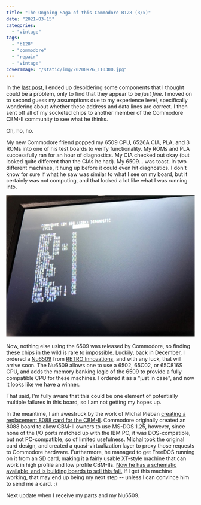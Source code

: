 ```yaml
---
title: "The Ongoing Saga of this Commodore B128 (3/x)"
date: "2021-03-15"
categories: 
  - "vintage"
tags: 
  - "b128"
  - "commodore"
  - "repair"
  - "vintage"
coverImage: "/static/img/20200926_110300.jpg"
---
```


In the [last post](https://www.nmelnick.com/2021/03/the-ongoing-saga-of-this-commodore-b128-2-x/), I ended up desoldering some components that I thought could be a problem, only to find that they appear to be _just fine_. I moved on to second guess my assumptions due to my experience level, specifically wondering about whether these address and data lines are correct. I then sent off all of my socketed chips to another member of the Commodore CBM-II community to see what he thinks.

Oh, ho, ho.

My new Commodore friend popped my 6509 CPU, 6526A CIA, PLA, and 3 ROMs into one of his test boards to verify functionality. My ROMs and PLA successfully ran for an hour of diagnostics. My CIA checked out okay (but looked quite different than the CIAs he had). My 6509... was toast. In two different machines, it hung up before it could even hit diagnostics. I don't know for sure if what he saw was similar to what I see on my board, but it certainly was not computing, and that looked a lot like what I was running into.

![Camera image of the Commodore B128 displaying diagnostic results](/static/img/diagscreen.jpg)

Now, nothing else using the 6509 was released by Commodore, so finding these chips in the wild is rare to impossible. Luckily, back in December, I ordered a [Nu6509](http://store.go4retro.com/commodore/nu6509-6502-65c02-65c816-to-6509-adapter/) from [RETRO Innovations](http://store.go4retro.com/), and with any luck, that will arrive soon. The Nu6509 allows one to use a 6502, 65C02, or 65C816S CPU, and adds the memory banking logic of the 6509 to provide a fully compatible CPU for these machines. I ordered it as a "just in case", and now it looks like we have a winner.

That said, I'm fully aware that this could be one element of potentially multiple failures in this board, so I am not getting my hopes up.

In the meantime, I am awestruck by the work of Michal Pleban [creating a replacement 8088 card for the CBM-II](https://www.facebook.com/708927025/videos/10157878724537026/). Commodore originally created an 8088 board to allow CBM-II owners to use MS-DOS 1.25, however, since none of the I/O ports matched up with the IBM PC, it was DOS-compatible, but not PC-compatible, so of limited usefulness. Michal took the original card design, and created a quasi-virtualization layer to proxy those requests to Commodore hardware. Furthermore, he managed to get FreeDOS running on it from an SD card, making it a fairly usable XT-style machine that can work in high profile and low profile CBM-IIs. [Now he has a schematic available, and is building boards to sell this fall.](http://www.cbm-ii.com/) If I get this machine working, that may end up being my next step -- unless I can convince him to send me a card. :)

Next update when I receive my parts and my Nu6509.
